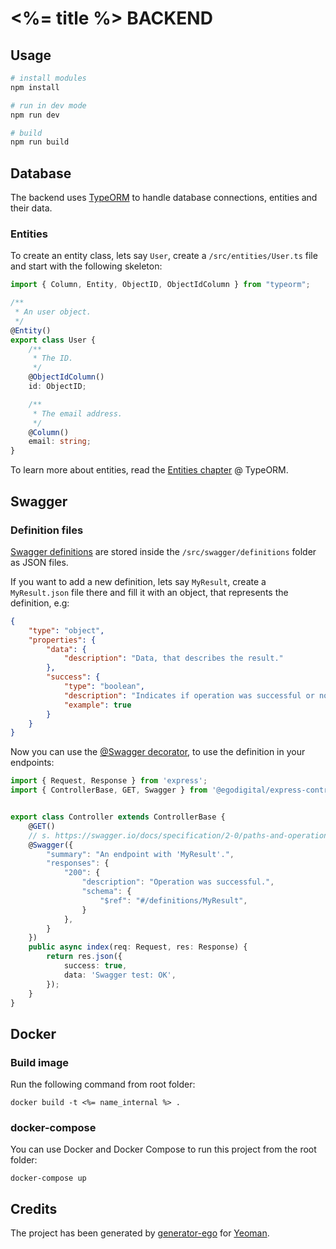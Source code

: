 # <%= title %> BACKEND

## Usage

```bash
# install modules
npm install

# run in dev mode
npm run dev

# build
npm run build
```

## Database

The backend uses [TypeORM](https://typeorm.io/) to handle database connections, entities and their data.

### Entities

To create an entity class, lets say `User`, create a `/src/entities/User.ts` file and start with the following skeleton:

```typescript
import { Column, Entity, ObjectID, ObjectIdColumn } from "typeorm";

/**
 * An user object.
 */
@Entity()
export class User {
    /**
     * The ID.
     */
    @ObjectIdColumn()
    id: ObjectID;

    /**
     * The email address.
     */
    @Column()
    email: string;
}
```

To learn more about entities, read the [Entities chapter](https://typeorm.io/#/entities) @ TypeORM.

## Swagger

### Definition files

[Swagger definitions](https://swagger.io/docs/specification/2-0/basic-structure/) are stored inside the `/src/swagger/definitions` folder as JSON files.

If you want to add a new definition, lets say `MyResult`, create a `MyResult.json` file there and fill it with an object, that represents the definition, e.g:

```json
{
    "type": "object",
    "properties": {
        "data": {
            "description": "Data, that describes the result."
        },
        "success": {
            "type": "boolean",
            "description": "Indicates if operation was successful or not.",
            "example": true
        }
    }
}
```

Now you can use the [@Swagger decorator](https://github.com/egodigital/express-controllers-samples/tree/master/swagger), to use the definition in your endpoints:

```typescript
import { Request, Response } from 'express';
import { ControllerBase, GET, Swagger } from '@egodigital/express-controllers';


export class Controller extends ControllerBase {
    @GET()
    // s. https://swagger.io/docs/specification/2-0/paths-and-operations/
    @Swagger({
        "summary": "An endpoint with 'MyResult'.",
        "responses": {
            "200": {
                "description": "Operation was successful.",
                "schema": {
                    "$ref": "#/definitions/MyResult",
                }
            },
        }
    })
    public async index(req: Request, res: Response) {
        return res.json({
            success: true,
            data: 'Swagger test: OK',
        });
    }
}
```

## Docker

### Build image

Run the following command from root folder:

```
docker build -t <%= name_internal %> .
```

### docker-compose

You can use Docker and Docker Compose to run this project from the root folder:

```
docker-compose up
```

## Credits

The project has been generated by [generator-ego](https://github.com/egodigital/generator-ego) for [Yeoman](http://yeoman.io/).
